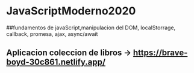 # JavaScriptModerno2020

##fundamentos de javaScript,manipulacion del DOM,  localStorrage, callback, promesa, ajax, async/await
## Aplicacion  coleccion de libros -> https://brave-boyd-30c861.netlify.app/
 
